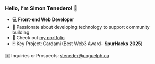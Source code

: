 ### Hello, I’m Simon Tenedero! 🧸

- 💻 **Front-end Web Developer**
- 🤝 Passionate about developing technology to support community building 
- 🔗 Check out [my portfolio](https://simontndr.github.io)
- 🃏 Key Project: Cardami (Best Web3 Award- **SpurHacks 2025**)

✉️ Inquiries or Prospects: steneder@uoguelph.ca
